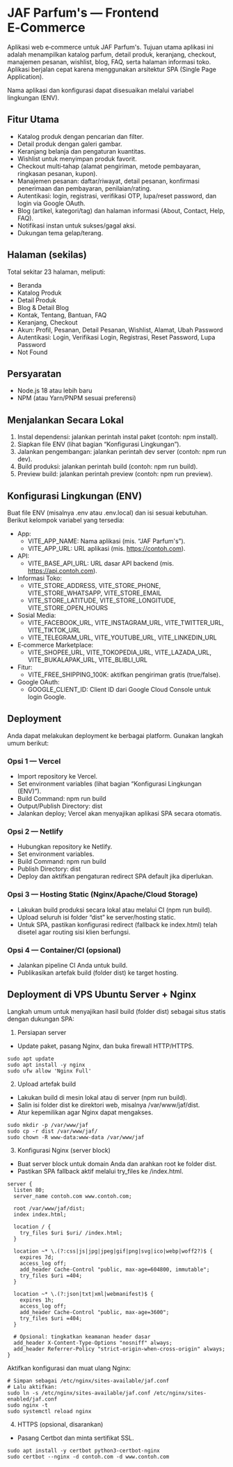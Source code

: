 # JAF Parfum's — Frontend E‑Commerce

Aplikasi web e‑commerce untuk JAF Parfum's. Tujuan utama aplikasi ini adalah menampilkan katalog parfum, detail produk, keranjang, checkout, manajemen pesanan, wishlist, blog, FAQ, serta halaman informasi toko. Aplikasi berjalan cepat karena menggunakan arsitektur SPA (Single Page Application).

Nama aplikasi dan konfigurasi dapat disesuaikan melalui variabel lingkungan (ENV).

## Fitur Utama

- Katalog produk dengan pencarian dan filter.
- Detail produk dengan galeri gambar.
- Keranjang belanja dan pengaturan kuantitas.
- Wishlist untuk menyimpan produk favorit.
- Checkout multi‑tahap (alamat pengiriman, metode pembayaran, ringkasan pesanan, kupon).
- Manajemen pesanan: daftar/riwayat, detail pesanan, konfirmasi penerimaan dan pembayaran, penilaian/rating.
- Autentikasi: login, registrasi, verifikasi OTP, lupa/reset password, dan login via Google OAuth.
- Blog (artikel, kategori/tag) dan halaman informasi (About, Contact, Help, FAQ).
- Notifikasi instan untuk sukses/gagal aksi.
- Dukungan tema gelap/terang.

## Halaman (sekilas)

Total sekitar 23 halaman, meliputi:

- Beranda
- Katalog Produk
- Detail Produk
- Blog & Detail Blog
- Kontak, Tentang, Bantuan, FAQ
- Keranjang, Checkout
- Akun: Profil, Pesanan, Detail Pesanan, Wishlist, Alamat, Ubah Password
- Autentikasi: Login, Verifikasi Login, Registrasi, Reset Password, Lupa Password
- Not Found

## Persyaratan

- Node.js 18 atau lebih baru
- NPM (atau Yarn/PNPM sesuai preferensi)

## Menjalankan Secara Lokal

1) Instal dependensi: jalankan perintah instal paket (contoh: npm install).
2) Siapkan file ENV (lihat bagian “Konfigurasi Lingkungan”).
3) Jalankan pengembangan: jalankan perintah dev server (contoh: npm run dev).
4) Build produksi: jalankan perintah build (contoh: npm run build).
5) Preview build: jalankan perintah preview (contoh: npm run preview).

## Konfigurasi Lingkungan (ENV)

Buat file ENV (misalnya .env atau .env.local) dan isi sesuai kebutuhan. Berikut kelompok variabel yang tersedia:

- App:
  - VITE_APP_NAME: Nama aplikasi (mis. “JAF Parfum's”).
  - VITE_APP_URL: URL aplikasi (mis. <https://contoh.com>).
- API:
  - VITE_BASE_API_URL: URL dasar API backend (mis. <https://api.contoh.com>).
- Informasi Toko:
  - VITE_STORE_ADDRESS, VITE_STORE_PHONE, VITE_STORE_WHATSAPP, VITE_STORE_EMAIL
  - VITE_STORE_LATITUDE, VITE_STORE_LONGITUDE, VITE_STORE_OPEN_HOURS
- Sosial Media:
  - VITE_FACEBOOK_URL, VITE_INSTAGRAM_URL, VITE_TWITTER_URL, VITE_TIKTOK_URL
  - VITE_TELEGRAM_URL, VITE_YOUTUBE_URL, VITE_LINKEDIN_URL
- E‑commerce Marketplace:
  - VITE_SHOPEE_URL, VITE_TOKOPEDIA_URL, VITE_LAZADA_URL, VITE_BUKALAPAK_URL, VITE_BLIBLI_URL
- Fitur:
  - VITE_FREE_SHIPPING_100K: aktifkan pengiriman gratis (true/false).
- Google OAuth:
  - GOOGLE_CLIENT_ID: Client ID dari Google Cloud Console untuk login Google.

## Deployment

Anda dapat melakukan deployment ke berbagai platform. Gunakan langkah umum berikut:

### Opsi 1 — Vercel

- Import repository ke Vercel.
- Set environment variables (lihat bagian “Konfigurasi Lingkungan (ENV)”).
- Build Command: npm run build
- Output/Publish Directory: dist
- Jalankan deploy; Vercel akan menyajikan aplikasi SPA secara otomatis.

### Opsi 2 — Netlify

- Hubungkan repository ke Netlify.
- Set environment variables.
- Build Command: npm run build
- Publish Directory: dist
- Deploy dan aktifkan pengaturan redirect SPA default jika diperlukan.

### Opsi 3 — Hosting Static (Nginx/Apache/Cloud Storage)

- Lakukan build produksi secara lokal atau melalui CI (npm run build).
- Upload seluruh isi folder “dist” ke server/hosting static.
- Untuk SPA, pastikan konfigurasi redirect (fallback ke index.html) telah disetel agar routing sisi klien berfungsi.

### Opsi 4 — Container/CI (opsional)

- Jalankan pipeline CI Anda untuk build.
- Publikasikan artefak build (folder dist) ke target hosting.

## Deployment di VPS Ubuntu Server + Nginx

Langkah umum untuk menyajikan hasil build (folder dist) sebagai situs statis dengan dukungan SPA:

1) Persiapan server

- Update paket, pasang Nginx, dan buka firewall HTTP/HTTPS.

```
sudo apt update
sudo apt install -y nginx
sudo ufw allow 'Nginx Full'
```

2) Upload artefak build

- Lakukan build di mesin lokal atau di server (npm run build).
- Salin isi folder dist ke direktori web, misalnya /var/www/jaf/dist.
- Atur kepemilikan agar Nginx dapat mengakses.

```
sudo mkdir -p /var/www/jaf
sudo cp -r dist /var/www/jaf/
sudo chown -R www-data:www-data /var/www/jaf
```

3) Konfigurasi Nginx (server block)

- Buat server block untuk domain Anda dan arahkan root ke folder dist.
- Pastikan SPA fallback aktif melalui try_files ke /index.html.

```
server {
  listen 80;
  server_name contoh.com www.contoh.com;

  root /var/www/jaf/dist;
  index index.html;

  location / {
    try_files $uri $uri/ /index.html;
  }

  location ~* \.(?:css|js|jpg|jpeg|gif|png|svg|ico|webp|woff2?)$ {
    expires 7d;
    access_log off;
    add_header Cache-Control "public, max-age=604800, immutable";
    try_files $uri =404;
  }

  location ~* \.(?:json|txt|xml|webmanifest)$ {
    expires 1h;
    access_log off;
    add_header Cache-Control "public, max-age=3600";
    try_files $uri =404;
  }

  # Opsional: tingkatkan keamanan header dasar
  add_header X-Content-Type-Options "nosniff" always;
  add_header Referrer-Policy "strict-origin-when-cross-origin" always;
}
```

Aktifkan konfigurasi dan muat ulang Nginx:

```
# Simpan sebagai /etc/nginx/sites-available/jaf.conf
# Lalu aktifkan:
sudo ln -s /etc/nginx/sites-available/jaf.conf /etc/nginx/sites-enabled/jaf.conf
sudo nginx -t
sudo systemctl reload nginx
```

4) HTTPS (opsional, disarankan)

- Pasang Certbot dan minta sertifikat SSL.

```
sudo apt install -y certbot python3-certbot-nginx
sudo certbot --nginx -d contoh.com -d www.contoh.com
```